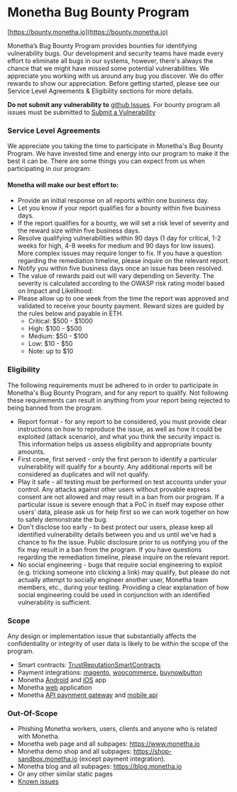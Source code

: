 # Monetha Bug Bounty Program
[https://bounty.monetha.io](https://bounty.monetha.io)

Monetha’s Bug Bounty Program provides bounties for identifying vulnerability bugs. Our development and security teams have made every effort to eliminate all bugs in our systems, however, there's always the chance that we might have missed some potential vulnerabilities. We appreciate you working with us around any bug you discover. We do offer rewards to show our appreciation. Before getting started, please see our Service Level Agreements & Eligibility sections for more details.

**Do not submit any vulnerability to** [github Issues](https://github.com/monetha/bug-bounty/issues). For bounty program all issues must be submitted to [Submit a Vulnerability](https://docs.google.com/forms/d/e/1FAIpQLSepEDPWlHn2CVFHHaOlrE_YSnQo7Uj-mV051SmrXZ0t85SYBg/viewform)

### Service Level Agreements
We appreciate you taking the time to participate in Monetha's Bug Bounty Program. We have invested time and energy into our program to make it the best it can be. There are some things you can expect from us when participating in our program:

#### Monetha will make our best effort to:
* Provide an initial response on all reports within one business day.
* Let you know if your report qualifies for a bounty within five business days.
* If the report qualifies for a bounty, we will set a risk level of severity and the reward size within five business days.
* Resolve qualifying vulnerabilities within 90 days (1 day for critical, 1-2 weeks for high, 4-8 weeks for medium and 90 days for low issues). More complex issues may require longer to fix. If you have a question regarding the remediation timeline, please inquire on the relevant report.
* Notify you within five business days once an issue has been resolved.
* The value of rewards paid out will vary depending on Severity. The severity is calculated according to the OWASP risk rating model based on Impact and Likelihood: 
* Please allow up to one week from the time the report was approved and validated to receive your bounty payment. Reward sizes are guided by the rules below and payable in ETH.
    - Critical: $500 - $1000
    - High: $100 - $500
    - Medium: $50 - $100
    - Low: $10 - $50
    - Note: up to $10
    
### Eligibility
The following requirements must be adhered to in order to participate in Monetha's Bug Bounty Program, and for any report to qualify. Not following these requirements can result in anything from your report being rejected to being banned from the program.

* Report format - for any report to be considered, you must provide clear instructions on how to reproduce the issue, as well as how it could be exploited (attack scenario), and what you think the security impact is. This information helps us assess eligibility and appropriate bounty amounts.
* First come, first served - only the first person to identify a particular vulnerability will qualify for a bounty. Any additional reports will be considered as duplicates and will not qualify.
* Play it safe - all testing must be performed on test accounts under your control. Any attacks against other users without provable express consent are not allowed and may result in a ban from our program. If a particular issue is severe enough that a PoC in itself may expose other users’ data, please ask us for help first so we can work together on how to safely demonstrate the bug.
* Don't disclose too early - to best protect our users, please keep all identified vulnerability details between you and us until we've had a chance to fix the issue. Public disclosure prior to us notifying you of the fix may result in a ban from the program. If you have questions regarding the remediation timeline, please inquire on the relevant report.
* No social engineering - bugs that require social engineering to exploit (e.g. tricking someone into clicking a link) may qualify, but please do not actually attempt to socially engineer another user, Monetha team members, etc., during your testing. Providing a clear explanation of how social engineering could be used in conjunction with an identified vulnerability is sufficient.

### Scope
Any design or implementation issue that substantially affects the confidentiality or integrity of user data is likely to be within the scope of the program.

* Smart contracts: [TrustReputationSmartContracts](https://github.com/monetha/TrustReputationSmartContracts)
* Payment integrations: [magento](https://github.com/monetha/magento), [woocommerce](https://github.com/monetha/woocommerce), [buynowbutton](https://github.com/monetha/buynowbutton)
* Monetha [Android](https://play.google.com/store/apps/details?id=com.monetha.app) and [iOS](https://itunes.apple.com/app/id1351311808) app
* Monetha [web](https://www.monetha.io/user/login) application 
* Monetha [API paynment gateway](https://api.monetha.io/mth-gateway/v1/docs) and [mobile api](https://api.monetha.io/mth/v1/docs)

### Out-Of-Scope
* Phishing Monetha workers, users, clients and anyone who is related with Monetha.
* Monetha web page and all subpages: https://www.monetha.io
* Monetha demo shop and all subpages: https://shop-sandbox.monetha.io (except payment integration).
* Monetha blog and all subpages: https://blog.monetha.io
* Or any other similar static pages
* [Known issues](https://github.com/monetha/bug-bounty/issues)
